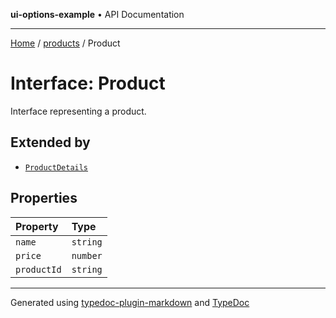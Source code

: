 **ui-options-example** • API Documentation

***

[Home](../../README.md) / [products](../README.md) / Product

# Interface: Product

Interface representing a product.

## Extended by

- [`ProductDetails`](ProductDetails.md)

## Properties

| Property | Type |
| :------ | :------ |
| `name` | `string` |
| `price` | `number` |
| `productId` | `string` |

***

Generated using [typedoc-plugin-markdown](https://www.npmjs.com/package/typedoc-plugin-markdown) and [TypeDoc](https://typedoc.org/)

